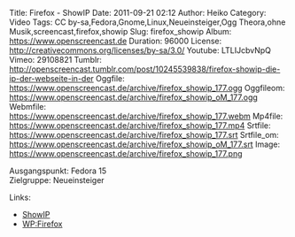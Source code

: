 Title: Firefox - ShowIP
Date: 2011-09-21 02:12
Author: Heiko
Category: Video
Tags: CC by-sa,Fedora,Gnome,Linux,Neueinsteiger,Ogg Theora,ohne Musik,screencast,firefox,showip
Slug: firefox_showip
Album: https://www.openscreencast.de
Duration: 96000
License: http://creativecommons.org/licenses/by-sa/3.0/
Youtube: LTLIJcbvNpQ
Vimeo: 29108821
Tumblr: http://openscreencast.tumblr.com/post/10245539838/firefox-showip-die-ip-der-webseite-in-der
Oggfile: https://www.openscreencast.de/archive/firefox_showip_177.ogg
Oggfileom: https://www.openscreencast.de/archive/firefox_showip_oM_177.ogg
Webmfile: https://www.openscreencast.de/archive/firefox_showip_177.webm
Mp4file: https://www.openscreencast.de/archive/firefox_showip_177.mp4
Srtfile: https://www.openscreencast.de/archive/firefox_showip_177.srt
Srtfile_om: https://www.openscreencast.de/archive/firefox_showip_oM_177.srt
Image: https://www.openscreencast.de/archive/firefox_showip_177.png

Ausgangspunkt: Fedora 15  
Zielgruppe: Neueinsteiger  

Links:

  * [ShowIP](https://addons.mozilla.org/de/firefox/addon/showip/ "Link zu ShowIP")
  * [WP:Firefox](http://de.wikipedia.org/wiki/Firefox "Link zu Wikipedia")

